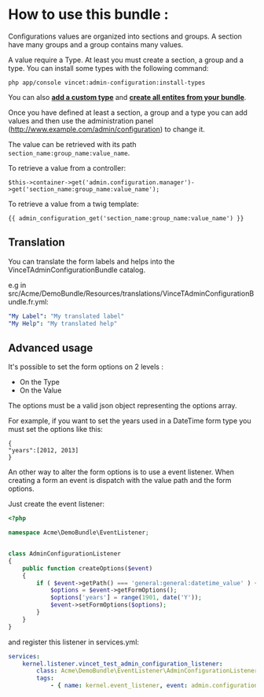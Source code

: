 How to use this bundle :
========================


Configurations values are organized into sections and groups. A section have many groups and a group contains many values.

A value require a Type. At least you must create a section, a group and a type. You can install some types with the following command:
```
php app/console vincet:admin-configuration:install-types
```

You can also [**add a custom type**][1] and [**create all entites from your bundle**][2].

Once you have defined at least a section, a group and a type you can add values and then use the administration panel (http://www.example.com/admin/configuration) to change it.

The value can be retrieved with its path `section_name:group_name:value_name`.

To retrieve a value from a controller:
```
$this->container->get('admin.configuration.manager')->get('section_name:group_name:value_name');
```

To retrieve a value from a twig template:
```
{{ admin_configuration_get('section_name:group_name:value_name') }}
```

Translation
-----------

You can translate the form labels and helps into the VinceTAdminConfigurationBundle catalog.

e.g in src/Acme/DemoBundle/Resources/translations/VinceTAdminConfigurationBundle.fr.yml:
```yml
"My Label": "My translated label"
"My Help": "My translated help"
```

Advanced usage
--------------

It's possible to set the form options on 2 levels :
* On the Type
* On the Value

The options must be a valid json object representing the options array.

For example, if you want to set the years used in a DateTime form type you must set the options like this:
```
{
"years":[2012, 2013]
}
```

An other way to alter the form options is to use a event listener. When creating a form an event is dispatch with the value path and the form options.

Just create the event listener:
```php
<?php

namespace Acme\DemoBundle\EventListener;


class AdminConfigurationListener
{
    public function createOptions($event)
    {
        if ( $event->getPath() === 'general:general:datetime_value' ) {
            $options = $event->getFormOptions();
            $options['years'] = range(1901, date('Y'));
            $event->setFormOptions($options);
        }
    }
}
```

and register this listener in services.yml:
```yml
services:
    kernel.listener.vincet_test_admin_configuration_listener:
        class: Acme\DemoBundle\EventListener\AdminConfigurationListener
        tags:
            - { name: kernel.event_listener, event: admin.configuration.form.options.create, method: createOptions }
```


[1]: create_type.md
[2]: create_config_from_bundle.md